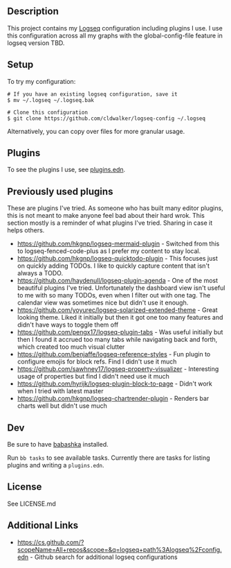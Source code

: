 ## Description

This project contains my [Logseq](https://logseq.com/) configuration including
plugins I use. I use this configuration across all my graphs with the
global-config-file feature in logseq version TBD.

## Setup

To try my configuration:
```
# If you have an existing logseq configuration, save it
$ mv ~/.logseq ~/.logseq.bak

# Clone this configuration
$ git clone https://github.com/cldwalker/logseq-config ~/.logseq
```

Alternatively, you can copy over files for more granular usage.

## Plugins

To see the plugins I use, see [plugins.edn](plugins.edn).

## Previously used plugins

These are plugins I've tried. As someone who has built many editor plugins, this is not meant to make anyone feel bad about their hard wrok. This section mostly is a reminder of what plugins I've tried. Sharing in case it helps others.

* https://github.com/hkgnp/logseq-mermaid-plugin - Switched from this to logseq-fenced-code-plus as I prefer my content to stay local.
* https://github.com/hkgnp/logseq-quicktodo-plugin - This focuses just on quickly adding TODOs. I like to quickly capture content that isn't always a TODO.
* https://github.com/haydenull/logseq-plugin-agenda - One of the most beautiful plugins I've tried. Unfortunately the dashboard view isn't useful to me with so many TODOs, even when I filter out with one tag. The calendar view was sometimes nice but didn't use it enough.
* https://github.com/yoyurec/logseq-solarized-extended-theme - Great looking theme. Liked it initially but then it got one too many features and didn't have ways to toggle them off
* https://github.com/pengx17/logseq-plugin-tabs - Was useful initially but then I found it accrued too many tabs while navigating back and forth, which created too much visual clutter
* https://github.com/benjaffe/logseq-reference-styles - Fun plugin to configure emojis for block refs. Find I didn't use it much
* https://github.com/sawhney17/logseq-property-visualizer - Interesting usage of properties but find I didn't need use it much
* https://github.com/hyrijk/logseq-plugin-block-to-page - Didn't work when I tried with latest master
* https://github.com/hkgnp/logseq-chartrender-plugin - Renders bar charts well but didn't use much

## Dev

Be sure to have [babashka](https://github.com/babashka/babashka) installed.

Run `bb tasks` to see available tasks. Currently there are tasks for listing plugins
and writing a `plugins.edn`.

## License
See LICENSE.md

## Additional Links
* https://cs.github.com/?scopeName=All+repos&scope=&q=logseq+path%3Alogseq%2Fconfig.edn - Github search for additional logseq configurations
